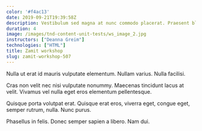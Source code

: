 ```yaml
---
color: '#f4ac13'
date: 2019-09-21T19:39:58Z
description: Vestibulum sed magna at nunc commodo placerat. Praesent blandit.
duration: 4
image: /images/tnd-content-unit-tests/ws_image_2.jpg
instructors: ["Deanna Greim"]
technologies: ["HTML"]
title: Zamit workshop
slug: zamit-workshop-507
---
```

Nulla ut erat id mauris vulputate elementum. Nullam varius. Nulla facilisi.

Cras non velit nec nisi vulputate nonummy. Maecenas tincidunt lacus at velit. Vivamus vel nulla eget eros elementum pellentesque.

Quisque porta volutpat erat. Quisque erat eros, viverra eget, congue eget, semper rutrum, nulla. Nunc purus.

Phasellus in felis. Donec semper sapien a libero. Nam dui.

